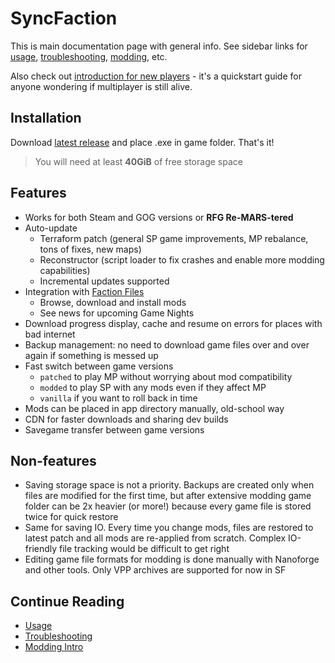 # SyncFaction

This is main documentation page with general info. See sidebar links for [usage](usage.md), [troubleshooting](troubleshooting.md), [modding](modding/intro.md), etc.

Also check out [introduction for new players](intro.md) - it's a quickstart guide for anyone wondering if multiplayer is still alive.


## Installation

Download [latest release](https://github.com/rfg-modding/SyncFaction/releases) and place .exe in game folder. That's it!

> You will need at least **40GiB** of free storage space

## Features

* Works for both Steam and GOG versions or **RFG Re-MARS-tered**
* Auto-update
  * Terraform patch (general SP game improvements, MP rebalance, tons of fixes, new maps)
  * Reconstructor (script loader to fix crashes and enable more modding capabilities)
  * Incremental updates supported
* Integration with [Faction Files](https://www.factionfiles.com/ff.php?action=files)
  * Browse, download and install mods
  * See news for upcoming Game Nights
* Download progress display, cache and resume on errors for places with bad internet
* Backup management: no need to download game files over and over again if something is messed up
* Fast switch between game versions
  * `patched` to play MP without worrying about mod compatibility
  * `modded` to play SP with any mods even if they affect MP
  * `vanilla` if you want to roll back in time
* Mods can be placed in app directory manually, old-school way
* CDN for faster downloads and sharing dev builds
* Savegame transfer between game versions

## Non-features

* Saving storage space is not a priority. Backups are created only when files are modified for the first time, but after extensive modding game folder can be 2x heavier (or more!) because every game file is stored twice for quick restore
* Same for saving IO. Every time you change mods, files are restored to latest patch and all mods are re-applied from scratch. Complex IO-friendly file tracking would be difficult to get right
* Editing game file formats for modding is done manually with Nanoforge and other tools. Only VPP archives are supported for now in SF

## Continue Reading

* [Usage](usage.md)
* [Troubleshooting](troubleshooting.md)
* [Modding Intro](modding/intro.md)